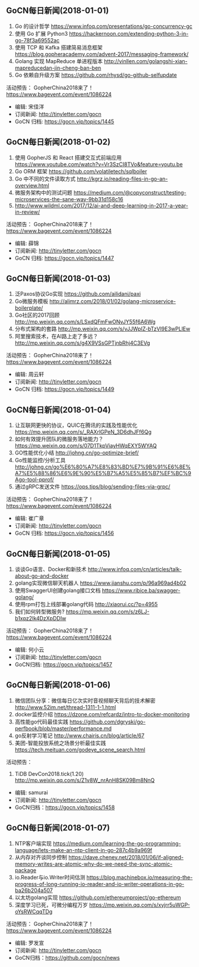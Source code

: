 ## GoCN每日新闻(2018-01-01)

1. Go 的设计哲学 https://www.infoq.com/presentations/go-concurrency-gc
2. 使用 Go 扩展 Python3 https://hackernoon.com/extending-python-3-in-go-78f3a69552ac
3. 使用 TCP 和 Kafka 搭建简易消息框架 https://blog.gopheracademy.com/advent-2017/messaging-framework/
4. Golang 实现 MapReduce 单进程版本 http://vinllen.com/golangshi-xian-mapreducedan-jin-cheng-ban-ben
5. Go 依赖自升级方案 https://github.com/rhysd/go-github-selfupdate

活动预告：
GopherChina2018来了！ https://www.bagevent.com/event/1086224

* 编辑: 宋佳洋
* 订阅新闻: http://tinyletter.com/gocn
* GoCN 归档: https://gocn.vip/topics/1445

## GoCN每日新闻(2018-01-02)

1. 使用 GopherJS 和 React 搭建交互式前端应用 https://www.youtube.com/watch?v=Vr3SzCI8TVo&feature=youtu.be
2. Go ORM 框架 https://github.com/volatiletech/sqlboiler
3. Go 中不同的文件读取方式 http://kgrz.io/reading-files-in-go-an-overview.html
4. 微服务架构中的测试问题 https://medium.com/@copyconstruct/testing-microservices-the-sane-way-9bb31d158c16
5.  http://www.wildml.com/2017/12/ai-and-deep-learning-in-2017-a-year-in-review/

活动预告：
GopherChina2018来了！ https://www.bagevent.com/event/1086224

* 编辑: 薛锦
* 订阅新闻: http://tinyletter.com/gocn
* GoCN 归档: https://gocn.vip/topics/1447

## GoCN每日新闻(2018-01-03)

1. 泛Paxos协议Go实现 https://github.com/ailidani/paxi
2. Go微服务模板 http://alimrz.com/2018/01/02/golang-microservice-boilerplate/
3. Go社区的2017回顾 http://mp.weixin.qq.com/s/LSxdQFmFwONvJY55f6A6Wg
4. 分布式架构的套路 http://mp.weixin.qq.com/s/vJJWpIZ-bTzVl9E3wPLlEw
5. 阿里搜索技术，在AI路上走了多远？ http://mp.weixin.qq.com/s/g4X9VSsGPTjnbRhj4C3EVg

活动预告：
GopherChina2018来了！ https://www.bagevent.com/event/1086224

* 编辑: 周云轩
* 订阅新闻: http://tinyletter.com/gocn
* GoCN 归档: https://gocn.vip/topics/1449

## GoCN每日新闻(2018-01-04)

1. 让互联网更快的协议，QUIC在腾讯的实践及性能优化 https://mp.weixin.qq.com/s/_RAXrlGPeN_3D6dhJFf6Qg
2. 如何有效提升团队的微服务落地能力？ https://mp.weixin.qq.com/s/07D1TkpViayHWqEXY5WYAQ
3. GO性能优化小结 http://johng.cn/go-optimize-brief/
4. Go性能监控/分析工具 http://johng.cn/go%E6%80%A7%E8%83%BD%E7%9B%91%E6%8E%A7%E5%88%86%E6%9E%90%E5%B7%A5%E5%85%B7%EF%BC%9Ago-tool-pprof/
5. 通过gRPC发送文件 https://ops.tips/blog/sending-files-via-grpc/

活动预告：
GopherChina2018来了！ https://www.bagevent.com/event/1086224

* 编辑: 崔广章
* 订阅新闻: http://tinyletter.com/gocn
* GoCN 归档: https://gocn.vip/topics/1456


## GoCN每日新闻(2018-01-05)

1. 谈谈Go语言、Docker和新技术 http://www.infoq.com/cn/articles/talk-about-go-and-docker
2. golang实现微信聊天机器人 https://www.jianshu.com/p/96a969ad4b02
3. 使用SwaggerUI创建golang接口文档 https://www.ribice.ba/swagger-golang/
4. 使用rpm打包上线部署golang代码 http://xiaorui.cc/?p=4955
5. 我们如何转型微服务? https://mp.weixin.qq.com/s/z6LJ-b1xpz2Ik4DzXpDDIw

活动预告：
GopherChina2018来了！ https://www.bagevent.com/event/1086224

* 编辑: 何小云
* 订阅新闻: http://tinyletter.com/gocn
* GoCN归档: https://gocn.vip/topics/1457

## GoCN每日新闻(2018-01-06)

1. 微信团队分享：微信每日亿次实时音视频聊天背后的技术解密 http://www.52im.net/thread-1311-1-1.html
2. docker监控介绍 https://dzone.com/refcardz/intro-to-docker-monitoring
3. 高性能go代码最佳实践 https://github.com/dgryski/go-perfbook/blob/master/performance.md
4. go反射学习笔记 http://www.chairis.cn/blog/article/67
5. 美团-智能投放系统之场景分析最佳实践 https://tech.meituan.com/godeye_scene_search.html

活动预告：
1. TiDB DevCon2018.tick(1.20)  http://mp.weixin.qq.com/s/Z1v8W_nrAnH8SK09Bm8NnQ

* 编辑: samurai
* 订阅新闻: http://tinyletter.com/gocn
* GoCN归档：https://gocn.vip/topics/1458

## GoCN每日新闻(2018-01-07)

1. NTP客户端实现 https://medium.com/learning-the-go-programming-language/lets-make-an-ntp-client-in-go-287c4b9a969f
2. 从内存对齐谈同步控制 https://dave.cheney.net/2018/01/06/if-aligned-memory-writes-are-atomic-why-do-we-need-the-sync-atomic-package
3. io.Reader与io.Writer时间估测 https://blog.machinebox.io/measuring-the-progress-of-long-running-io-reader-and-io-writer-operations-in-go-ba26b204a507
4. 以太坊golang实现 https://github.com/ethereumproject/go-ethereum
5. 深度学习已死，可微分编程万岁 https://mp.weixin.qq.com/s/xyjrr5uWGP-oYsRWCqqTDg

活动预告：
GopherChina2018来了！ https://www.bagevent.com/event/1086224

* 编辑: 罗发宣
* 订阅新闻: http://tinyletter.com/gocn
* GoCN归档：https://github.com/gocn/news
